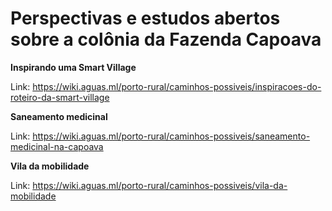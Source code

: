 <!-- TITLE: Caminhos Possiveis -->
<!-- SUBTITLE: Relatos de possibilidades na Porto Rural -->

# Perspectivas e estudos abertos sobre a colônia da Fazenda Capoava

**Inspirando uma Smart Village**

Link: https://wiki.aguas.ml/porto-rural/caminhos-possiveis/inspiracoes-do-roteiro-da-smart-village

**Saneamento medicinal**

Link: https://wiki.aguas.ml/porto-rural/caminhos-possiveis/saneamento-medicinal-na-capoava

**Vila da mobilidade**

Link: https://wiki.aguas.ml/porto-rural/caminhos-possiveis/vila-da-mobilidade